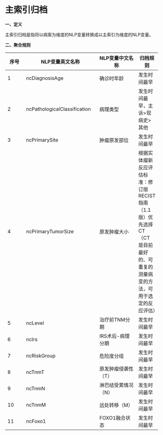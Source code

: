 # 主索引归档

**一、定义**

&#x20;   主索引归档是指将以病案为维度的NLP变量转换成以主索引为维度的NLP变量。

**二、聚合规则**

<table><thead><tr><th width="81">序号</th><th width="244">NLP变量英文名称</th><th width="196">NLP变量中文名称</th><th>归档规则</th></tr></thead><tbody><tr><td>1</td><td>ncDiagnosisAge</td><td>确诊时年龄</td><td>发生时间最早</td></tr><tr><td>2</td><td>ncPathologicalClassification</td><td>病理类型</td><td>发生时间最早，主诉>现病史>其他</td></tr><tr><td>3</td><td>ncPrimarySite</td><td>肿瘤原发部位</td><td>发生时间最早</td></tr><tr><td>4</td><td>ncPrimaryTumorSize</td><td>原发肿瘤大小</td><td>根据实体瘤新反应评估标准：修订版 RECIST 指南（1.1 版）优先选择CT（CT 是目前最好的、可重复的测量病变的方法，可用于选定的反应评估）</td></tr><tr><td>5</td><td>ncLevel</td><td>治疗前TNM分期</td><td>发生时间最早</td></tr><tr><td>6</td><td>ncIrs</td><td>IRS术后-病理分期</td><td>发生时间最早</td></tr><tr><td>7</td><td>ncRiskGroup</td><td>危险度分组</td><td>发生时间最早</td></tr><tr><td>8</td><td>ncTnmT</td><td>原发肿瘤侵袭性（T）</td><td>发生时间最早</td></tr><tr><td>9</td><td>ncTnmN</td><td>淋巴结受累情况（N）</td><td>发生时间最早</td></tr><tr><td>10</td><td>ncTnmM</td><td>远处转移（M）</td><td>发生时间最早</td></tr><tr><td>11</td><td>ncFoxo1</td><td>FOXO1融合状态</td><td>发生时间最早</td></tr></tbody></table>

